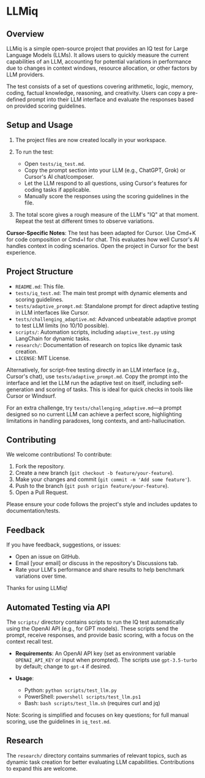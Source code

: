 
# LLMiq

## Overview

LLMiq is a simple open-source project that provides an IQ test for Large Language Models (LLMs). It allows users to quickly measure the current capabilities of an LLM, accounting for potential variations in performance due to changes in context windows, resource allocation, or other factors by LLM providers.

The test consists of a set of questions covering arithmetic, logic, memory, coding, factual knowledge, reasoning, and creativity. Users can copy a pre-defined prompt into their LLM interface and evaluate the responses based on provided scoring guidelines.

## Setup and Usage

1. The project files are now created locally in your workspace.

2. To run the test:
   - Open `tests/iq_test.md`.
   - Copy the prompt section into your LLM (e.g., ChatGPT, Grok) or Cursor's AI chat/composer.
   - Let the LLM respond to all questions, using Cursor's features for coding tasks if applicable.
   - Manually score the responses using the scoring guidelines in the file.

3. The total score gives a rough measure of the LLM's "IQ" at that moment. Repeat the test at different times to observe variations.

**Cursor-Specific Notes**: The test has been adapted for Cursor. Use Cmd+K for code composition or Cmd+I for chat. This evaluates how well Cursor's AI handles context in coding scenarios. Open the project in Cursor for the best experience.

## Project Structure

- `README.md`: This file.
- `tests/iq_test.md`: The main test prompt with dynamic elements and scoring guidelines.
- `tests/adaptive_prompt.md`: Standalone prompt for direct adaptive testing in LLM interfaces like Cursor.
- `tests/challenging_adaptive.md`: Advanced unbeatable adaptive prompt to test LLM limits (no 10/10 possible).
- `scripts/`: Automation scripts, including `adaptive_test.py` using LangChain for dynamic tasks.
- `research/`: Documentation of research on topics like dynamic task creation.
- `LICENSE`: MIT License.

Alternatively, for script-free testing directly in an LLM interface (e.g., Cursor's chat), use `tests/adaptive_prompt.md`. Copy the prompt into the interface and let the LLM run the adaptive test on itself, including self-generation and scoring of tasks. This is ideal for quick checks in tools like Cursor or Windsurf.

For an extra challenge, try `tests/challenging_adaptive.md`—a prompt designed so no current LLM can achieve a perfect score, highlighting limitations in handling paradoxes, long contexts, and anti-hallucination.

## Contributing

We welcome contributions! To contribute:
1. Fork the repository.
2. Create a new branch (`git checkout -b feature/your-feature`).
3. Make your changes and commit (`git commit -m 'Add some feature'`).
4. Push to the branch (`git push origin feature/your-feature`).
5. Open a Pull Request.

Please ensure your code follows the project's style and includes updates to documentation/tests.

## Feedback

If you have feedback, suggestions, or issues:
- Open an issue on GitHub.
- Email [your email] or discuss in the repository's Discussions tab.
- Rate your LLM's performance and share results to help benchmark variations over time.

Thanks for using LLMiq!

## Automated Testing via API

The `scripts/` directory contains scripts to run the IQ test automatically using the OpenAI API (e.g., for GPT models). These scripts send the prompt, receive responses, and provide basic scoring, with a focus on the context recall test.

- **Requirements**: An OpenAI API key (set as environment variable `OPENAI_API_KEY` or input when prompted). The scripts use `gpt-3.5-turbo` by default; change to `gpt-4` if desired.

- **Usage**:
  - Python: `python scripts/test_llm.py`
  - PowerShell: `powershell scripts/test_llm.ps1`
  - Bash: `bash scripts/test_llm.sh` (requires curl and jq)

Note: Scoring is simplified and focuses on key questions; for full manual scoring, use the guidelines in `iq_test.md`. 

## Research

The `research/` directory contains summaries of relevant topics, such as dynamic task creation for better evaluating LLM capabilities. Contributions to expand this are welcome. 